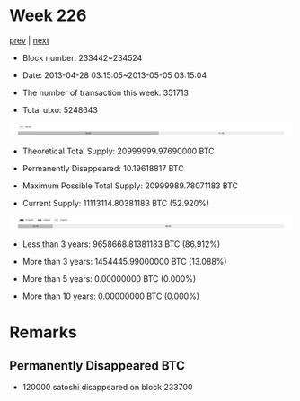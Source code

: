 # Week 226

[prev](week0225.md) | [next](week0227.md)

- Block number: 233442~234524

- Date: 2013-04-28 03:15:05~2013-05-05 03:15:04

- The number of transaction this week: 351713

- Total utxo: 5248643

![](../images/mined_week0226.png)

- Theoretical Total Supply: 20999999.97690000 BTC

- Permanently Disappeared: 10.19618817 BTC

- Maximum Possible Total Supply: 20999989.78071183 BTC

- Current Supply: 11113114.80381183 BTC (52.920%)

![](../images/year_week0226.png)


- Less than 3 years: 9658668.81381183 BTC (86.912%)

- More than 3 years: 1454445.99000000 BTC (13.088%)

- More than 5 years: 0.00000000 BTC (0.000%)

- More than 10 years: 0.00000000 BTC (0.000%)

# Remarks

## Permanently Disappeared BTC

- 120000 satoshi disappeared on block 233700

